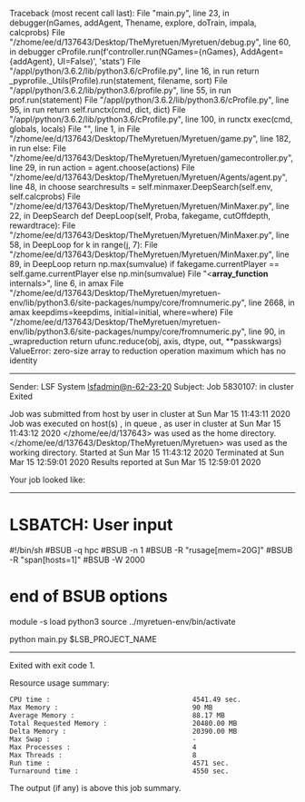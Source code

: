 Traceback (most recent call last):
  File "main.py", line 23, in <module>
    debugger(nGames, addAgent, Thename, explore, doTrain, impala, calcprobs)
  File "/zhome/ee/d/137643/Desktop/TheMyretuen/Myretuen/debug.py", line 60, in debugger
    cProfile.run(f'controller.run(NGames={nGames}, AddAgent={addAgent}, UI=False)', 'stats')
  File "/appl/python/3.6.2/lib/python3.6/cProfile.py", line 16, in run
    return _pyprofile._Utils(Profile).run(statement, filename, sort)
  File "/appl/python/3.6.2/lib/python3.6/profile.py", line 55, in run
    prof.run(statement)
  File "/appl/python/3.6.2/lib/python3.6/cProfile.py", line 95, in run
    return self.runctx(cmd, dict, dict)
  File "/appl/python/3.6.2/lib/python3.6/cProfile.py", line 100, in runctx
    exec(cmd, globals, locals)
  File "<string>", line 1, in <module>
  File "/zhome/ee/d/137643/Desktop/TheMyretuen/Myretuen/game.py", line 182, in run
    else:
  File "/zhome/ee/d/137643/Desktop/TheMyretuen/Myretuen/gamecontroller.py", line 29, in run
    action = agent.choose(actions)
  File "/zhome/ee/d/137643/Desktop/TheMyretuen/Myretuen/Agents/agent.py", line 48, in choose
    searchresults = self.minmaxer.DeepSearch(self.env, self.calcprobs)
  File "/zhome/ee/d/137643/Desktop/TheMyretuen/Myretuen/MinMaxer.py", line 22, in DeepSearch
    def DeepLoop(self, Proba, fakegame, cutOffdepth, rewardtrace):
  File "/zhome/ee/d/137643/Desktop/TheMyretuen/Myretuen/MinMaxer.py", line 58, in DeepLoop
    for k in range(j, 7):
  File "/zhome/ee/d/137643/Desktop/TheMyretuen/Myretuen/MinMaxer.py", line 89, in DeepLoop
    return np.max(sumvalue) if fakegame.currentPlayer == self.game.currentPlayer else np.min(sumvalue)
  File "<__array_function__ internals>", line 6, in amax
  File "/zhome/ee/d/137643/Desktop/TheMyretuen/myretuen-env/lib/python3.6/site-packages/numpy/core/fromnumeric.py", line 2668, in amax
    keepdims=keepdims, initial=initial, where=where)
  File "/zhome/ee/d/137643/Desktop/TheMyretuen/myretuen-env/lib/python3.6/site-packages/numpy/core/fromnumeric.py", line 90, in _wrapreduction
    return ufunc.reduce(obj, axis, dtype, out, **passkwargs)
ValueError: zero-size array to reduction operation maximum which has no identity

------------------------------------------------------------
Sender: LSF System <lsfadmin@n-62-23-20>
Subject: Job 5830107: <NNAgent0MinMax-2-5> in cluster <dcc> Exited

Job <NNAgent0MinMax-2-5> was submitted from host <n-62-27-18> by user <s183905> in cluster <dcc> at Sun Mar 15 11:43:11 2020
Job was executed on host(s) <n-62-23-20>, in queue <hpc>, as user <s183905> in cluster <dcc> at Sun Mar 15 11:43:12 2020
</zhome/ee/d/137643> was used as the home directory.
</zhome/ee/d/137643/Desktop/TheMyretuen/Myretuen> was used as the working directory.
Started at Sun Mar 15 11:43:12 2020
Terminated at Sun Mar 15 12:59:01 2020
Results reported at Sun Mar 15 12:59:01 2020

Your job looked like:

------------------------------------------------------------
# LSBATCH: User input
#!/bin/sh
#BSUB -q hpc
#BSUB -n 1
#BSUB -R "rusage[mem=20G]"
#BSUB -R "span[hosts=1]"
#BSUB -W 2000
# end of BSUB options

module -s load python3
source ../myretuen-env/bin/activate

python main.py $LSB_PROJECT_NAME


------------------------------------------------------------

Exited with exit code 1.

Resource usage summary:

    CPU time :                                   4541.49 sec.
    Max Memory :                                 90 MB
    Average Memory :                             88.17 MB
    Total Requested Memory :                     20480.00 MB
    Delta Memory :                               20390.00 MB
    Max Swap :                                   -
    Max Processes :                              4
    Max Threads :                                8
    Run time :                                   4571 sec.
    Turnaround time :                            4550 sec.

The output (if any) is above this job summary.


